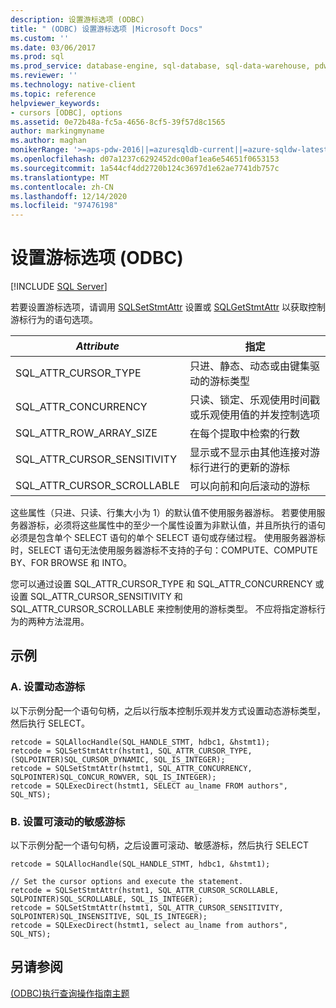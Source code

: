 ```yaml
---
description: 设置游标选项 (ODBC)
title: " (ODBC) 设置游标选项 |Microsoft Docs"
ms.custom: ''
ms.date: 03/06/2017
ms.prod: sql
ms.prod_service: database-engine, sql-database, sql-data-warehouse, pdw
ms.reviewer: ''
ms.technology: native-client
ms.topic: reference
helpviewer_keywords:
- cursors [ODBC], options
ms.assetid: 0e72b48a-fc5a-4656-8cf5-39f57d8c1565
author: markingmyname
ms.author: maghan
monikerRange: '>=aps-pdw-2016||=azuresqldb-current||=azure-sqldw-latest||>=sql-server-2016||>=sql-server-linux-2017||=azuresqldb-mi-current'
ms.openlocfilehash: d07a1237c6292452dc00af1ea6e54651f0653153
ms.sourcegitcommit: 1a544cf4dd2720b124c3697d1e62ae7741db757c
ms.translationtype: MT
ms.contentlocale: zh-CN
ms.lasthandoff: 12/14/2020
ms.locfileid: "97476198"
---
```

# <a name="set-cursor-options-odbc"></a>设置游标选项 (ODBC)
[!INCLUDE [SQL Server](../../../includes/applies-to-version/sql-asdb-asdbmi-asa-pdw.md)]

  若要设置游标选项，请调用 [SQLSetStmtAttr](../../../relational-databases/native-client-odbc-api/sqlsetstmtattr.md) 设置或 [SQLGetStmtAttr](../../../relational-databases/native-client-odbc-api/sqlgetstmtattr.md) 以获取控制游标行为的语句选项。  
  
|*Attribute*|指定|  
|-----------------|---------------|  
|SQL_ATTR_CURSOR_TYPE|只进、静态、动态或由键集驱动的游标类型|  
|SQL_ATTR_CONCURRENCY|只读、锁定、乐观使用时间戳或乐观使用值的并发控制选项|  
|SQL_ATTR_ROW_ARRAY_SIZE|在每个提取中检索的行数|  
|SQL_ATTR_CURSOR_SENSITIVITY|显示或不显示由其他连接对游标行进行的更新的游标|  
|SQL_ATTR_CURSOR_SCROLLABLE|可以向前和向后滚动的游标|  
  
 这些属性（只进、只读、行集大小为 1）的默认值不使用服务器游标。 若要使用服务器游标，必须将这些属性中的至少一个属性设置为非默认值，并且所执行的语句必须是包含单个 SELECT 语句的单个 SELECT 语句或存储过程。 使用服务器游标时，SELECT 语句无法使用服务器游标不支持的子句：COMPUTE、COMPUTE BY、FOR BROWSE 和 INTO。  
  
 您可以通过设置 SQL_ATTR_CURSOR_TYPE 和 SQL_ATTR_CONCURRENCY 或设置 SQL_ATTR_CURSOR_SENSITIVITY 和 SQL_ATTR_CURSOR_SCROLLABLE 来控制使用的游标类型。 不应将指定游标行为的两种方法混用。  
  
## <a name="examples"></a>示例  

### <a name="a-set-a-dynamic-cursor"></a>A. 设置动态游标

 以下示例分配一个语句句柄，之后以行版本控制乐观并发方式设置动态游标类型，然后执行 SELECT。  
  
```  
retcode = SQLAllocHandle(SQL_HANDLE_STMT, hdbc1, &hstmt1);  
retcode = SQLSetStmtAttr(hstmt1, SQL_ATTR_CURSOR_TYPE, (SQLPOINTER)SQL_CURSOR_DYNAMIC, SQL_IS_INTEGER);  
retcode = SQLSetStmtAttr(hstmt1, SQL_ATTR_CONCURRENCY, SQLPOINTER)SQL_CONCUR_ROWVER, SQL_IS_INTEGER);  
retcode = SQLExecDirect(hstmt1, SELECT au_lname FROM authors", SQL_NTS);  
```  
  
### <a name="b-set-a-scrollable-sensitive-cursor"></a>B. 设置可滚动的敏感游标
 以下示例分配一个语句句柄，之后设置可滚动、敏感游标，然后执行 SELECT  
  
```  
retcode = SQLAllocHandle(SQL_HANDLE_STMT, hdbc1, &hstmt1);  
  
// Set the cursor options and execute the statement.  
retcode = SQLSetStmtAttr(hstmt1, SQL_ATTR_CURSOR_SCROLLABLE, SQLPOINTER)SQL_SCROLLABLE, SQL_IS_INTEGER);  
retcode = SQLSetStmtAttr(hstmt1, SQL_ATTR_CURSOR_SENSITIVITY, SQLPOINTER)SQL_INSENSITIVE, SQL_IS_INTEGER);  
retcode = SQLExecDirect(hstmt1, select au_lname from authors", SQL_NTS);  
```  
  
## <a name="see-also"></a>另请参阅  
 [&#40;ODBC&#41;执行查询操作指南主题 ](../../../relational-databases/native-client-odbc-how-to/execute-queries/executing-queries-how-to-topics-odbc.md)  
  
  
